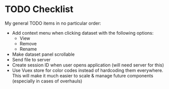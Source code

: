 # TODO Checklist
My general TODO items in no particular order:
* Add context menu when clicking dataset with the following options:
  * View
  * Remove
  * Rename
* Make dataset panel scrollable
* Send file to server
* Create session ID when user opens application (will need server for this)
* Use Vuex store for color codes instead of hardcoding them everywhere. This will make it much easier to scale & manage future components (especially in cases of overhauls)